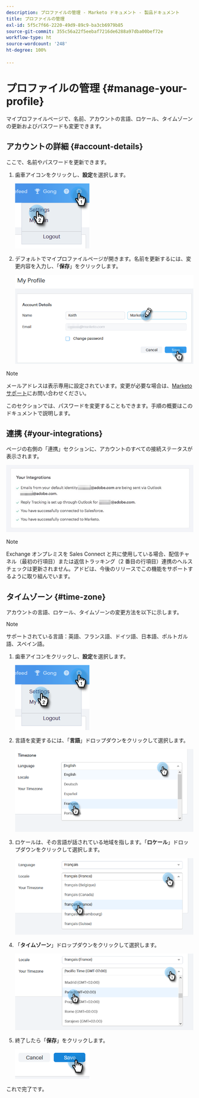 ```yaml
---
description: プロファイルの管理 - Marketo ドキュメント - 製品ドキュメント
title: プロファイルの管理
exl-id: 5f5c7f66-2220-49d9-89c9-ba3cb6979b85
source-git-commit: 355c56a22f5eebaf7216de6288a97dba00bef72e
workflow-type: ht
source-wordcount: '248'
ht-degree: 100%

---
```


# プロファイルの管理 {#manage-your-profile}

マイプロファイルページで、名前、アカウントの言語、ロケール、タイムゾーンの更新およびパスワードも変更できます。

## アカウントの詳細 {#account-details}

ここで、名前やパスワードを更新できます。

1. 歯車アイコンをクリックし、**設定**&#x200B;を選択します。

   ![](assets/manage-your-profile-1.png)

1. デフォルトでマイプロファイルページが開きます。名前を更新するには、変更内容を入力し、「**保存**」をクリックします。

   ![](assets/manage-your-profile-2.png)

>[!NOTE]
>
>メールアドレスは表示専用に設定されています。変更が必要な場合は、[Marketo サポート](https://nation.marketo.com/t5/Support/ct-p/Support)にお問い合わせください。

このセクションでは、パスワードを変更することもできます。手順の概要はこのドキュメントで説明します。

## 連携 {#your-integrations}

ページの右側の「連携」セクションに、アカウントのすべての接続ステータスが表示されます。

![](assets/manage-your-profile-3.png)

>[!NOTE]
>
>Exchange オンプレミスを Sales Connect と共に使用している場合、配信チャネル（最初の行項目）または返信トラッキング（2 番目の行項目）連携のヘルスチェックは更新されません。アドビは、今後のリリースでこの機能をサポートするように取り組んでいます。

## タイムゾーン {#time-zone}

アカウントの言語、ロケール、タイムゾーンの変更方法を以下に示します。

>[!NOTE]
>
>サポートされている言語：英語、フランス語、ドイツ語、日本語、ポルトガル語、スペイン語。

1. 歯車アイコンをクリックし、**設定**&#x200B;を選択します。

   ![](assets/manage-your-profile-4.png)

1. 言語を変更するには、「**言語**」ドロップダウンをクリックして選択します。

   ![](assets/manage-your-profile-5.png)

1. ロケールは、その言語が話されている地域を指します。「**ロケール**」ドロップダウンをクリックして選択します。

   ![](assets/manage-your-profile-6.png)

1. 「**タイムゾーン**」ドロップダウンをクリックして選択します。

   ![](assets/manage-your-profile-7.png)

1. 終了したら「**保存**」をクリックします。

   ![](assets/manage-your-profile-8.png)

これで完了です。
